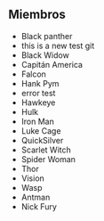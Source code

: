 ## Miembros

* Black panther
* this is a new test git
* Black Widow
* Capitán America
* Falcon
* Hank Pym
* error test
* Hawkeye
* Hulk
* Iron Man
* Luke Cage
* QuickSilver
* Scarlet Witch
* Spider Woman
* Thor
* Vision
* Wasp
* Antman
* Nick Fury